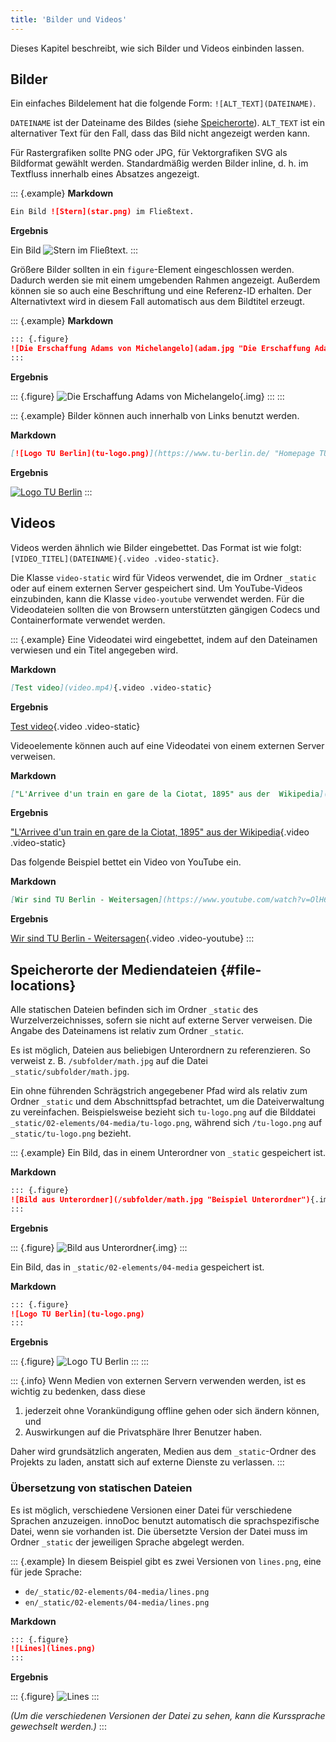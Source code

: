 ```yaml
---
title: 'Bilder und Videos'
---
```


Dieses Kapitel beschreibt, wie sich Bilder und Videos einbinden lassen.

## Bilder

Ein einfaches Bildelement hat die folgende Form: `![ALT_TEXT](DATEINAME)`.

`DATEINAME` ist der Dateiname des Bildes (siehe
[Speicherorte](#file-locations)). `ALT_TEXT` ist ein alternativer Text für den
Fall, dass das Bild nicht angezeigt werden kann.

Für Rastergrafiken sollte PNG oder JPG, für Vektorgrafiken SVG als Bildformat
gewählt werden. Standardmäßig werden Bilder inline, d. h. im Textfluss innerhalb
eines Absatzes angezeigt.

::: {.example}
**Markdown**

```markdown
Ein Bild ![Stern](star.png) im Fließtext.
```

**Ergebnis**

Ein Bild ![Stern](star.png) im Fließtext.
:::

Größere Bilder sollten in ein `figure`-Element eingeschlossen werden. Dadurch
werden sie mit einem umgebenden Rahmen angezeigt. Außerdem können sie so auch
eine Beschriftung und eine Referenz-ID erhalten. Der Alternativtext wird in
diesem Fall automatisch aus dem Bildtitel erzeugt.

::: {.example}
**Markdown**

```markdown
::: {.figure}
![Die Erschaffung Adams von Michelangelo](adam.jpg "Die Erschaffung Adams"){.img}
:::
```

**Ergebnis**

::: {.figure}
![Die Erschaffung Adams von Michelangelo](adam.jpg "Die Erschaffung Adams"){.img}
:::
:::

::: {.example}
Bilder können auch innerhalb von Links benutzt werden.

**Markdown**

```markdown
[![Logo TU Berlin](tu-logo.png)](https://www.tu-berlin.de/ "Homepage TU Berlin")
```

**Ergebnis**

[![Logo TU Berlin](tu-logo.png)](https://www.tu-berlin.de/ "Homepage TU Berlin")
:::

## Videos

Videos werden ähnlich wie Bilder eingebettet. Das Format ist wie folgt:
`[VIDEO_TITEL](DATEINAME){.video .video-static}`.

Die Klasse `video-static` wird für Videos verwendet, die im Ordner `_static`
oder auf einem externen Server gespeichert sind. Um YouTube-Videos einzubinden,
kann die Klasse `video-youtube` verwendet werden. Für die Videodateien sollten
die von Browsern unterstützten gängigen Codecs und Containerformate verwendet
werden.

::: {.example}
Eine Videodatei wird eingebettet, indem auf den Dateinamen verwiesen und ein
Titel angegeben wird.

**Markdown**

```markdown
[Test video](video.mp4){.video .video-static}
```

**Ergebnis**

[Test video](video.mp4){.video .video-static}

Videoelemente können auch auf eine Videodatei von einem externen Server
verweisen.

**Markdown**

```markdown
["L'Arrivee d'un train en gare de la Ciotat, 1895" aus der  Wikipedia](https://upload.wikimedia.org/wikipedia/en/c/c3/L%27Arrivee_d%27un_train_en_gare_de_la_Ciotat%2C_1895.ogv){.video .video-static}
```

**Ergebnis**

["L'Arrivee d'un train en gare de la Ciotat, 1895" aus der  Wikipedia](https://upload.wikimedia.org/wikipedia/en/c/c3/L%27Arrivee_d%27un_train_en_gare_de_la_Ciotat%2C_1895.ogv){.video .video-static}

Das folgende Beispiel bettet ein Video von YouTube ein.

**Markdown**

```markdown
[Wir sind TU Berlin - Weitersagen](https://www.youtube.com/watch?v=OlH6bqv5Z-c){.video .video-youtube}
```

**Ergebnis**

[Wir sind TU Berlin - Weitersagen](https://www.youtube.com/watch?v=OlH6bqv5Z-c){.video .video-youtube}
:::

## Speicherorte der Mediendateien  {#file-locations}

Alle statischen Dateien befinden sich im Ordner `_static` des
Wurzelverzeichnisses, sofern sie nicht auf externe Server verweisen. Die
Angabe des Dateinamens ist relativ zum Ordner `_static`.

Es ist möglich, Dateien aus beliebigen Unterordnern zu referenzieren. So
verweist z. B. `/subfolder/math.jpg` auf die Datei
`_static/subfolder/math.jpg`.

Ein ohne führenden Schrägstrich angegebener Pfad wird als relativ zum Ordner
`_static` und dem Abschnittspfad betrachtet, um die Dateiverwaltung zu
vereinfachen. Beispielsweise bezieht sich `tu-logo.png` auf die Bilddatei
`_static/02-elements/04-media/tu-logo.png`, während sich `/tu-logo.png` auf
`_static/tu-logo.png` bezieht.

::: {.example}
Ein Bild, das in einem Unterordner von `_static` gespeichert ist.

**Markdown**

```markdown
::: {.figure}
![Bild aus Unterordner](/subfolder/math.jpg "Beispiel Unterordner"){.img}
:::
```

**Ergebnis**

::: {.figure}
![Bild aus Unterordner](/subfolder/math.jpg "Beispiel Unterordner"){.img}
:::

Ein Bild, das in `_static/02-elements/04-media` gespeichert ist.

**Markdown**

```markdown
::: {.figure}
![Logo TU Berlin](tu-logo.png)
:::
```

**Ergebnis**

::: {.figure}
![Logo TU Berlin](tu-logo.png)
:::
:::

::: {.info}
Wenn Medien von externen Servern verwenden werden, ist es wichtig zu bedenken,
dass diese

1. jederzeit ohne Vorankündigung offline gehen oder sich ändern können, und
2. Auswirkungen auf die Privatsphäre Ihrer Benutzer haben.

Daher wird grundsätzlich angeraten, Medien aus dem `_static`-Ordner des
Projekts zu laden, anstatt sich auf externe Dienste zu verlassen.
:::

### Übersetzung von statischen Dateien

Es ist möglich, verschiedene Versionen einer Datei für verschiedene Sprachen
anzuzeigen. innoDoc benutzt automatisch die sprachspezifische Datei, wenn sie
vorhanden ist. Die übersetzte Version der Datei muss im Ordner `_static` der
jeweiligen Sprache abgelegt werden.

::: {.example}
In diesem Beispiel gibt es zwei Versionen von `lines.png`, eine für jede
Sprache:

- `de/_static/02-elements/04-media/lines.png`
- `en/_static/02-elements/04-media/lines.png`

**Markdown**

```markdown
::: {.figure}
![Lines](lines.png)
:::
```

**Ergebnis**

::: {.figure}
![Lines](lines.png)
:::

*(Um die verschiedenen Versionen der Datei zu sehen, kann die Kurssprache
gewechselt werden.)*
:::

